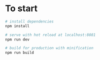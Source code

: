 
# To start

``` bash
# install dependencies
npm install

# serve with hot reload at localhost:8081
npm run dev

# build for production with minification
npm run build

```

